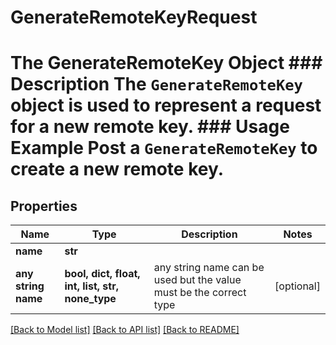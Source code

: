 # GenerateRemoteKeyRequest

# The GenerateRemoteKey Object ### Description The `GenerateRemoteKey` object is used to represent a request for a new remote key. ### Usage Example Post a `GenerateRemoteKey` to create a new remote key.

## Properties

| Name                | Type                                             | Description                                                        | Notes      |
| ------------------- | ------------------------------------------------ | ------------------------------------------------------------------ | ---------- |
| **name**            | **str**                                          |                                                                    |
| **any string name** | **bool, dict, float, int, list, str, none_type** | any string name can be used but the value must be the correct type | [optional] |

[[Back to Model list]](../README.md#documentation-for-models) [[Back to API list]](../README.md#documentation-for-api-endpoints) [[Back to README]](../README.md)
